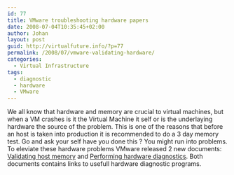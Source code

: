 ```yaml
---
id: 77
title: VMware troubleshooting hardware papers
date: 2008-07-04T10:35:45+02:00
author: Johan
layout: post
guid: http://virtualfuture.info/?p=77
permalink: /2008/07/vmware-validating-hardware/
categories:
  - Virtual Infrastructure
tags:
  - diagnostic
  - hardware
  - VMware
---
```

We all know that hardware and memory are crucial to virtual machines, but when a VM crashes is it the Virtual Machine it self or is the underlaying hardware the source of the problem. This is one of the reasons that before an host is taken into production it is recommended to do a 3 day memory test. Go and ask your self have you done this ? You might run into problems. To eleviate these hardware problems VMware released 2 new documents: <a href="http://kb.vmware.com/selfservice/microsites/search.do?language=en_US&cmd=displayKC&externalId=1004012" target="_blank">Validating host memory</a> and [Performing hardware diagnostics](http://kb.vmware.com/selfservice/microsites/search.do?language=en_US&cmd=displayKC&externalId=1004013). Both documents contains links to usefull hardware diagnostic programs.